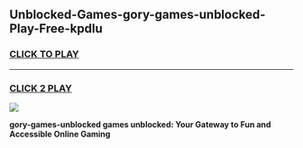 
## Unblocked-Games-gory-games-unblocked-Play-Free-kpdlu
<h3>
<a href="https://premium76.site?title=gory-games-unblocked&ref=17A">CLICK TO PLAY</a></h3>
<hr>

<h3>
<a href="https://premium76.site?title=gory-games-unblocked&ref=17A">CLICK 2 PLAY</a>
  
</h3>

<a href="https://premium76.site?title=gory-games-unblocked&ref=17A"><img src="https://clearcache.store/games.png"></a>


**gory-games-unblocked games unblocked: Your Gateway to Fun and Accessible Online Gaming**
